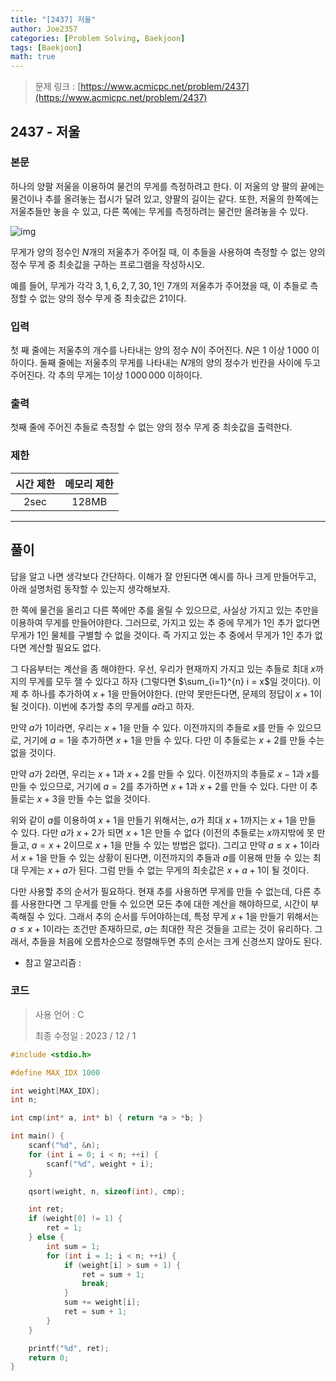 ```yaml
---
title: "[2437] 저울"
author: Joe2357
categories: [Problem Solving, Baekjoon]
tags: [Baekjoon]
math: true
---
```


> 문제 링크 : [https://www.acmicpc.net/problem/2437](https://www.acmicpc.net/problem/2437)



## 2437 - 저울

### 본문

하나의 양팔 저울을 이용하여 물건의 무게를 측정하려고 한다. 이 저울의 양 팔의 끝에는 물건이나 추를 올려놓는 접시가 달려 있고, 양팔의 길이는 같다. 또한, 저울의 한쪽에는 저울추들만 놓을 수 있고, 다른 쪽에는 무게를 측정하려는 물건만 올려놓을 수 있다.

![img](https://upload.acmicpc.net/7d2a2428-a1b0-47f5-9f53-fecd714d1b1b/-/preview/)

무게가 양의 정수인 $N$개의 저울추가 주어질 때, 이 추들을 사용하여 측정할 수 없는 양의 정수 무게 중 최솟값을 구하는 프로그램을 작성하시오.

예를 들어, 무게가 각각 $3, 1, 6, 2, 7, 30, 1$인 7개의 저울추가 주어졌을 때, 이 추들로 측정할 수 없는 양의 정수 무게 중 최솟값은 $21$이다. 



### 입력

첫 째 줄에는 저울추의 개수를 나타내는 양의 정수 $N$이 주어진다. $N$은 $1$ 이상 $1\,000$ 이하이다. 둘째 줄에는 저울추의 무게를 나타내는 $N$개의 양의 정수가 빈칸을 사이에 두고 주어진다. 각 추의 무게는 $1$이상 $1\,000\,000$ 이하이다.



### 출력

첫째 줄에 주어진 추들로 측정할 수 없는 양의 정수 무게 중 최솟값을 출력한다.



### 제한

| 시간 제한 | 메모리 제한 |
| :-------: | :---------: |
|   2sec    |    128MB    |

---



## 풀이

답을 알고 나면 생각보다 간단하다. 이해가 잘 안된다면 예시를 하나 크게 만들어두고, 아래 설명처럼 동작할 수 있는지 생각해보자.

한 쪽에 물건을 올리고 다른 쪽에만 추를 올릴 수 있으므로, 사실상 가지고 있는 추만을 이용하여 무게를 만들어야한다. 그러므로, 가지고 있는 추 중에 무게가 $1$인 추가 없다면 무게가 1인 물체를 구별할 수 없을 것이다. 즉 가지고 있는 추 중에서 무게가 $1$인 추가 없다면 계산할 필요도 없다.

그 다음부터는 계산을 좀 해야한다. 우선, 우리가 현재까지 가지고 있는 추들로 최대 $x$까지의 무게를 모두 잴 수 있다고 하자 (그렇다면 $\sum_{i=1}^{n} i = x$일 것이다). 이제 추 하나를 추가하여 $x+1$을 만들어야한다. (만약 못만든다면, 문제의 정답이 $x+1$이 될 것이다). 이번에 추가할 추의 무게를 $a$라고 하자.

만약 $a$가 $1$이라면, 우리는 $x+1$을 만들 수 있다. 이전까지의 추들로 $x$를 만들 수 있으므로, 거기에 $a=1$을 추가하면 $x+1$을 만들 수 있다. 다만 이 추들로는 $x+2$를 만들 수는 없을 것이다.

만약 $a$가 $2$라면, 우리는 $x+1$과 $x+2$를 만들 수 있다. 이전까지의 추들로 $x-1$과 $x$를 만들 수 있으므로, 거기에 $a=2$를 추가하면 $x+1$과 $x+2$를 만들 수 있다. 다만 이 추들로는 $x+3$을 만들 수는 없을 것이다.

위와 같이 $a$를 이용하여 $x+1$을 만들기 위해서는, $a$가 최대 $x+1$까지는 $x+1$을 만들 수 있다. 다만 $a$가 $x+2$가 되면 $x+1$은 만들 수 없다 (이전의 추들로는 $x$까지밖에 못 만들고, $a = x+2$이므로 $x+1$을 만들 수 있는 방법은 없다). 그리고 만약 $a \leq x+1$이라서 $x+1$을 만들 수 있는 상황이 된다면, 이전까지의 추들과 $a$를 이용해 만들 수 있는 최대 무게는 $x+a$가 된다. 그럼 만들 수 없는 무게의 최솟값은 $x+a+1$이 될 것이다.

다만 사용할 추의 순서가 필요하다. 현재 추를 사용하면 무게를 만들 수 없는데, 다른 추를 사용한다면 그 무게를 만들 수 있으면 모든 추에 대한 계산을 해야하므로, 시간이 부족해질 수 있다. 그래서 추의 순서를 두어야하는데, 특정 무게 $x+1$을 만들기 위해서는 $a \leq x+1$이라는 조건만 존재하므로, $a$는 최대한 작은 것들을 고르는 것이 유리하다. 그래서, 추들을 처음에 오름차순으로 정렬해두면 추의 순서는 크게 신경쓰지 않아도 된다. 

- 참고 알고리즘 : 

  

### 코드

> 사용 언어 : C  
>
> 최종 수정일 : 2023 / 12 / 1

```c
#include <stdio.h>

#define MAX_IDX 1000

int weight[MAX_IDX];
int n;

int cmp(int* a, int* b) { return *a > *b; }

int main() {
    scanf("%d", &n);
    for (int i = 0; i < n; ++i) {
        scanf("%d", weight + i);
    }

    qsort(weight, n, sizeof(int), cmp);

    int ret;
    if (weight[0] != 1) {
        ret = 1;
    } else {
        int sum = 1;
        for (int i = 1; i < n; ++i) {
            if (weight[i] > sum + 1) {
                ret = sum + 1;
                break;
            }
            sum += weight[i];
            ret = sum + 1;
        }
    }

    printf("%d", ret);
    return 0;
}
```
